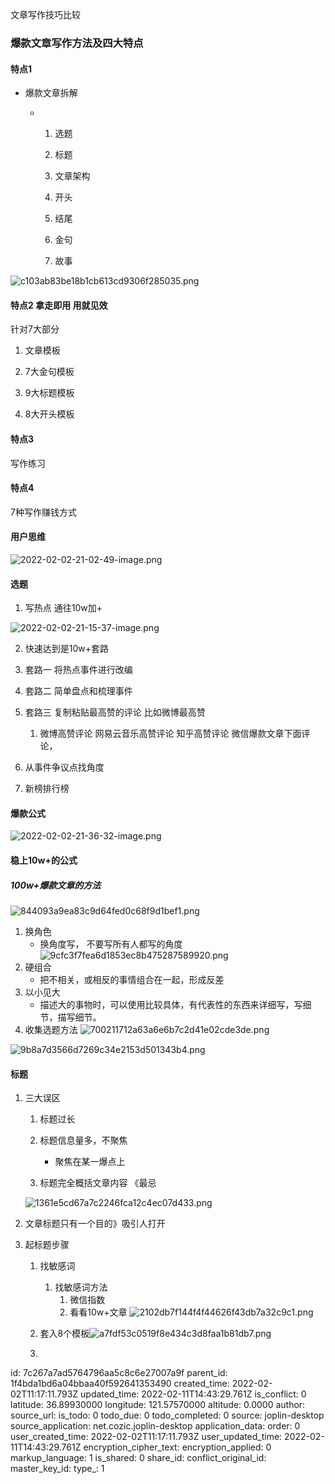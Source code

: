 文章写作技巧比较

### 爆款文章写作方法及四大特点

#### 特点1

+ 爆款文章拆解
  
  + 1. 选题
    
    2. 标题
    
    3. 文章架构
    
    4. 开头
    
    5. 结尾
    
    6. 金句
    
    7. 故事 

![c103ab83be18b1cb613cd9306f285035.png](:/e90b01eda6ee46679143e3366f654250)

#### 特点2 拿走即用 用就见效

针对7大部分

1. 文章模板

2. 7大金句模板

3. 9大标题模板

4. 8大开头模板

#### 特点3

写作练习

#### 特点4

7种写作赚钱方式

#### 用户思维

![2022-02-02-21-02-49-image.png](:/af481fc32d4d49f08078fdd93ed5d54c)

#### 选题

1. 写热点 通往10w加+

![2022-02-02-21-15-37-image.png](:/de82cbf1fd6f45f5b1d2522fa13a8538)

2. 快速达到是10w+套路

3. 套路一 将热点事件进行改编

4. 套路二 简单盘点和梳理事件

5. 套路三 复制粘贴最高赞的评论 比如微博最高赞  
   
   1. 微博高赞评论 网易云音乐高赞评论 知乎高赞评论 微信爆款文章下面评论，

6. 从事件争议点找角度

7. 新榜排行榜 

#### 爆款公式

![2022-02-02-21-36-32-image.png](:/6ee35cba555c489f89233cf6d3ff2a31)

#### 稳上10w+的公式

##### 100w+爆款文章的方法

![844093a9ea83c9d64fed0c68f9d1bef1.png](:/1a0dba92f25643dba7b503a3c5766afd)

1. 换角色
   + 换角度写， 不要写所有人都写的角度
     ![9cfc3f7fea6d1853ec8b475287589920.png](:/bf0567b4837449428b43670dfbb2e5af)
2. 硬组合
   + 把不相关，或相反的事情组合在一起，形成反差
3. 以小见大
   + 描述大的事物时，可以使用比较具体，有代表性的东西来详细写，写细节，描写细节。
4. 收集选题方法
   ![700211712a63a6e6b7c2d41e02cde3de.png](:/530c459da86c48f2a631a691f4d1ca38)

![9b8a7d3566d7269c34e2153d501343b4.png](:/9af4d99083d8442e92421db08daea4f3)

#### 标题

1. 三大误区
   
   1. 标题过长
   
   2. 标题信息量多，不聚焦
      
      + 聚焦在某一爆点上
   
   3. 标题完全概括文章内容 《最忌
   
   ![1361e5cd67a7c2246fca12c4ec07d433.png](:/5b4307337aee4761bbfc26af1bce95f5)

2. 文章标题只有一个目的》吸引人打开

3. 起标题步骤
   
   1. 找敏感词    
      
      1. 找敏感词方法
         1. 微信指数
         2. 看看10w+文章
            ![2102db7f144f4f44626f43db7a32c9c1.png](:/456d261f3880456086e0456db04d7295)
   
   2. 套入8个模板![a7fdf53c0519f8e434c3d8faa1b81db7.png](:/1e65c0cce0b6460692765348677d20b3)
   
   3. 


id: 7c267a7ad5764796aa5c8c6e27007a9f
parent_id: 1f4bda1bd6a04bbaa40f592641353490
created_time: 2022-02-02T11:17:11.793Z
updated_time: 2022-02-11T14:43:29.761Z
is_conflict: 0
latitude: 36.89930000
longitude: 121.57570000
altitude: 0.0000
author: 
source_url: 
is_todo: 0
todo_due: 0
todo_completed: 0
source: joplin-desktop
source_application: net.cozic.joplin-desktop
application_data: 
order: 0
user_created_time: 2022-02-02T11:17:11.793Z
user_updated_time: 2022-02-11T14:43:29.761Z
encryption_cipher_text: 
encryption_applied: 0
markup_language: 1
is_shared: 0
share_id: 
conflict_original_id: 
master_key_id: 
type_: 1